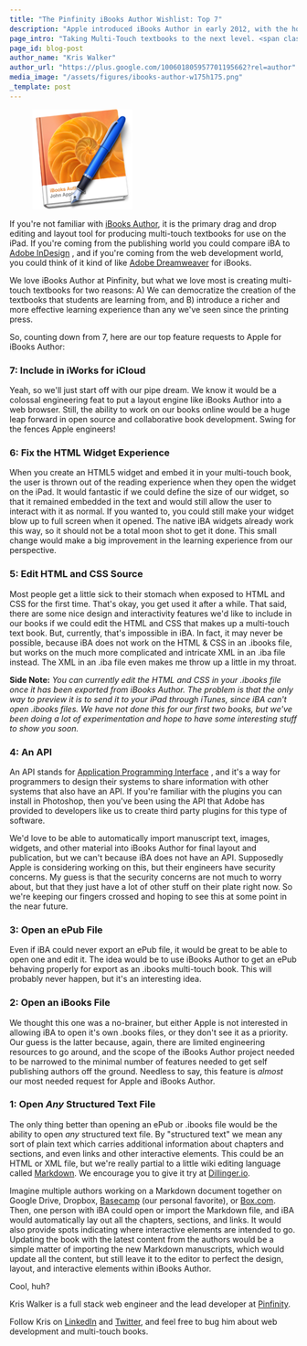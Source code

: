 ```yaml
---
title: "The Pinfinity iBooks Author Wishlist: Top 7"
description: "Apple introduced iBooks Author in early 2012, with the hope that it would provide an ideal platform for teachers with limited software knowledge to build interactive books. But since then we've learned that we want even more."
page_intro: "Taking Multi-Touch textbooks to the next level. <span class=\"sub\">It's what we do.</span>"
page_id: blog-post
author_name: "Kris Walker"
author_url: "https://plus.google.com/100601805957701195662?rel=author"
media_image: "/assets/figures/ibooks-author-w175h175.png"
_template: post
---
```

<figure class="float-left">
	<img src="/assets/figures/ibooks-author-w175h175.png" width="175px" alt="iBooks Author icon" />
</figure>

If you're not familiar with
[iBooks Author](http://www.apple.com/ibooks-author/),
it is the primary drag and drop editing and layout tool for producing
multi-touch textbooks for use on the iPad.  If you're coming from the
publishing world you could compare iBA to
[Adobe InDesign](http://www.adobe.com/products/indesign.html)
, and if you're coming from the web development world, you could think of it kind of like
[Adobe Dreamweaver](http://www.adobe.com/products/dreamweaver.html)
for iBooks.

We love iBooks Author at Pinfinity, but what we love most is creating
multi-touch textbooks for two reasons: A) We can democratize the creation of
the textbooks that students are learning from, and B) introduce a richer and
more effective learning experience than any we've seen since the printing
press.

So, counting down from 7, here are our top feature requests to Apple for
iBooks Author:

### 7: Include in iWorks for iCloud
Yeah, so we'll just start off with our pipe dream. We know it would be a
colossal engineering feat to put a layout engine like iBooks Author into a web
browser. Still, the ability to work on our books online would be a huge leap
forward in open source and collaborative book development. Swing for the fences
Apple engineers!

### 6: Fix the HTML Widget Experience
When you create an HTML5 widget and embed it in your multi-touch book, the user
is thrown out of the reading experience when they open the widget on the iPad.
It would fantastic if we could define the size of our widget, so that it
remained embedded in the text and would still allow the user to interact with
it as normal. If you wanted to, you could still make your widget blow up to
full screen when it opened. The native iBA widgets already work this way, so it
should not be a total moon shot to get it done. This small change would make a
big improvement in the learning experience from our perspective.

### 5: Edit HTML and CSS Source
Most people get a little sick to their stomach when exposed to HTML and CSS for
the first time. That's okay, you get used it after a while.  That said, there
are some nice design and interactivity features we'd like to include in our
books if we could edit the HTML and CSS that makes up a multi-touch text book.
But, currently, that's impossible in iBA. In fact, it may never be possible,
because iBA does not work on the HTML &amp; CSS in an .ibooks file, but works
on the much more complicated and intricate XML in an .iba file instead. The XML
in an .iba file even makes me throw up a little in my throat.

__Side Note:__ *You can currently edit the HTML and CSS in your .ibooks file
once it has been exported from iBooks Author. The problem is that the only way
to preview it is to send it to your iPad through iTunes, since iBA can't open
.ibooks files. We have not done this for our first two books, but we've been
doing a lot of experimentation and hope to have some interesting stuff to show
you soon.*

### 4: An API
An API stands for
[Application Programming Interface](http://en.wikipedia.org/wiki/Application_programming_interface)
, and it's a way for programmers to design their systems to share information
with other systems that also have an API. If you're familiar with the plugins
you can install in Photoshop, then you've been using the API that Adobe has
provided to developers like us to create third party plugins for this type of
software.

We'd love to be able to automatically import manuscript text, images, widgets,
and other material into iBooks Author for final layout and publication, but we
can't because iBA does not have an API.  Supposedly Apple is considering working on
this, but their engineers have security concerns.  My guess is that the
security concerns are not much to worry about, but that they just have a lot of
other stuff on their plate right now. So we're keeping our fingers crossed
and hoping to see this at some point in the near future.

### 3: Open an ePub File
Even if iBA could never export an ePub file, it would be great to be able to
open one and edit it. The idea would be to use iBooks Author to get an ePub
behaving properly for export as an .ibooks multi-touch book. This will probably
never happen, but it's an interesting idea.

### 2: Open an iBooks File
We thought this one was a no-brainer, but either Apple is not
interested in allowing iBA to open it's own .books files, or they don't
see it as a priority. Our guess is the latter because, again, there are limited
engineering resources to go around, and the scope of the iBooks Author project
needed to be narrowed to the minimal number of features needed to get self
publishing authors off the ground. Needless to say, this feature is *almost*
our most needed request for Apple and iBooks Author.

### 1: Open *Any* Structured Text File
The only thing better than opening an ePub or .ibooks file would be the ability
to open *any* structured text file.  By "structured text" we mean any sort of
plain text which carries additional information about chapters and sections,
and even links and other interactive elements. This could be an HTML or XML
file, but we're really partial to a little wiki editing language called
[Markdown](http://en.wikipedia.org/wiki/Markdown).
We encourage you to give it try at [Dillinger.io](http://dillinger.io/).

Imagine multiple authors working on a Markdown document together on Google
Drive, Dropbox, [Basecamp](http://basecamp.com/) (our personal favorite), or
[Box.com](https://www.box.com/). Then, one person with iBA could open or
import the Markdown file, and iBA would automatically lay out all the chapters,
sections, and links. It would also provide spots indicating where interactive
elements are intended to go.  Updating the book with the latest content from
the authors would be a simple matter of importing the new Markdown manuscripts,
which would update all the content, but still leave it to the editor to perfect
the design, layout, and interactive elements within iBooks Author.

Cool, huh?


<div class="author-footer">

<p>
Kris Walker is a full stack web engineer and the lead developer at
<a href="/" title="Pinfinity Website">Pinfinity</a>.
</p>

<p>
Follow Kris on <a href="http://www.linkedin.com/in/kixx7/">LinkedIn</a> and
<a href="https://twitter.com/kixxauth">Twitter</a>, and feel free to bug him about
web development and multi-touch books.
</p>
</div>
